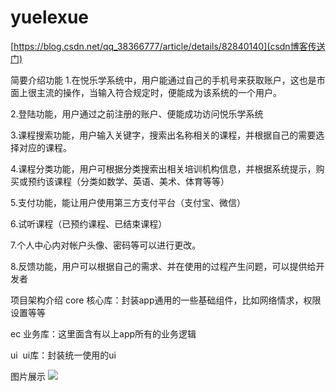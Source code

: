 # yuelexue
[https://blog.csdn.net/qq_38366777/article/details/82840140](csdn博客传送门)

简要介绍功能
1.在悦乐学系统中，用户能通过自己的手机号来获取账户，这也是市面上很主流的操作，当输入符合规定时，便能成为该系统的一个用户。

2.登陆功能，用户通过之前注册的账户、便能成功访问悦乐学系统

3.课程搜索功能，用户输入关键字，搜索出名称相关的课程，并根据自己的需要选择对应的课程。

4.课程分类功能，用户可根据分类搜索出相关培训机构信息，并根据系统提示，购买或预约该课程（分类如数学、英语、美术、体育等等）

5.支付功能，能让用户使用第三方支付平台（支付宝、微信）

6.试听课程（已预约课程、已结束课程）

7.个人中心内对帐户头像、密码等可以进行更改。

8.反馈功能，用户可以根据自己的需求、并在使用的过程产生问题，可以提供给开发者



项目架构介绍
core 核心库：封装app通用的一些基础组件，比如网络情求，权限设置等等

ec 业务库：这里面含有以上app所有的业务逻辑

ui  ui库：封装统一使用的ui



图片展示
<img src="yuelexue/1.png" />
	

